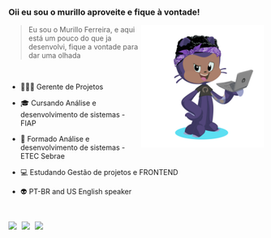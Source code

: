 ### Oii eu sou o murillo aproveite e fique à vontade!

<div>
    <img align="right" width="48%" alt="Octocat" src="https://github.com/mulliru/mulliru/blob/main/mulliru-octo.png" />
    <blockquote>
    Eu sou o Murillo Ferreira, e aqui está um pouco do que ja desenvolvi, fique a vontade para dar uma olhada
    </blockquote>
</div>

<br>

- 🧑🏾‍💻 Gerente de Projetos 
- 🎓 Cursando Análise e desenvolvimento de sistemas - FIAP
- 📘 Formado Análise e desenvolvimento de sistemas - ETEC Sebrae
- 💻 Estudando Gestão de projetos e FRONTEND 
- 👽 PT-BR and US English speaker


  <br>

<div style="display: flex; gap: 10px;">
  <a href="https://www.linkedin.com/in/murillo-ferreira-38a938192/" target="_blank">
    <img src="https://img.shields.io/badge/-LinkedIn-%230077B5?style=for-the-badge&logo=linkedin&logoColor=white" target="_blank">
  </a>
  
  <a href="mailto:murilloferreira348@gmail.com">
    <img src="https://img.shields.io/badge/-Gmail-%23333?style=for-the-badge&logo=gmail&logoColor=white">
  </a>
  
  <a href="https://www.twitch.tv/mulliru" target="_blank">
    <img src="https://img.shields.io/badge/Twitch-9146FF?style=for-the-badge&logo=twitch&logoColor=white" target="_blank">
  </a>

</div>
